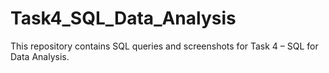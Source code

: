 # Task4_SQL_Data_Analysis
This repository contains SQL queries and screenshots for Task 4 – SQL for Data Analysis.
